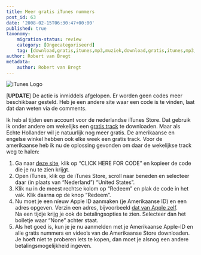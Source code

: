 ```yaml
---
title: Meer gratis iTunes nummers
post_id: 63
date: '2008-02-15T06:30:47+00:00'
published: true
taxonomy:
    migration-status: review
    category: [Ongecategoriseerd]
    tag: [download,gratis,itunes,mp3,muziek,download,gratis,itunes,mp3,muziek]
author: Robert van Bregt
metadata:
    author: Robert van Bregt
---
```

![iTunes Logo](http://breggologisch.files.wordpress.com/2008/02/itunes-logo.thumbnail.png)

[**UPDATE**] De actie is inmiddels afgelopen. Er worden geen codes meer beschikbaar gesteld. Heb je een andere site waar een code is te vinden, laat dat dan weten via de comments.

Ik heb al tijden een account voor de nederlandse iTunes Store. Dat gebruik ik onder andere om wekelijks een [gratis track](http://www.onemorething.nl/?p=showarticle&art_id=2844) te downloaden. Maar als Echte Hollander wil je natuurlijk nog meer gratis. De amerikaanse en engelse winkel hebben ook elke week een gratis track. Voor de amerikaanse heb ik nu de oplossing gevonden om daar de wekelijkse track weg te halen:

1. Ga naar [deze site](http://www.tunecore.com/freealbum), klik op “CLICK HERE FOR CODE” en kopieer de code die je nu te zien krijgt.
2. Open iTunes, klik op de iTunes Store, scroll naar beneden en selecteer daar (in plaats van “Nederland”) “United States”.
3. Klik nu in de meest rechtse kolom op “Redeem” en plak de code in het vak. Klik daarna op de knop “Redeem”.
4. Nu moet je een níeuw Apple ID aanmaken (je Amerikaanse ID) en een adres opgeven. Verzin een adres, bijvoorbeeld [dat van Apple zelf](http://www.apple.com/contact/).  
 Na een tijdje krijg je ook de betalingsopties te zien. Selecteer dan het bolletje waar “None” achter staat.
5. Als het goed is, kun je je nu aanmelden met je Amerikaanse Apple-ID en alle gratis nummers en video’s van de Amerikaanse Store downloaden. Je hoeft niet te proberen iets te kopen, dan moet je alsnog een andere betalingsmogelijkheid ingeven.